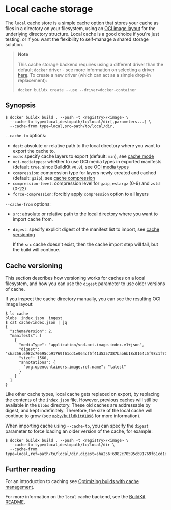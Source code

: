 # Local cache storage

The `local` cache store is a simple cache option that stores your cache as files
in a directory on your filesystem, using an
[OCI image layout](https://github.com/opencontainers/image-spec/blob/main/image-layout.md)
for the underlying directory structure. Local cache is a good choice if you're
just testing, or if you want the flexibility to self-manage a shared storage
solution.

> **Note**
>
> This cache storage backend requires using a different driver than the default
> `docker` driver - see more information on selecting a driver
> [here](../drivers/index.md). To create a new driver (which can act as a simple
> drop-in replacement):
>
> ```console
> docker buildx create --use --driver=docker-container
> ```

## Synopsis

```console
$ docker buildx build . --push -t <registry>/<image> \
  --cache-to type=local,dest=path/to/local/dir[,parameters...] \
  --cache-from type=local,src=path/to/local/dir,
```

`--cache-to` options:

- `dest`: absolute or relative path to the local directory where you want to
  export the cache to.
- `mode`: specify cache layers to export (default: `min`), see
  [cache mode](./index.md#cache-mode)
- `oci-mediatypes`: whether to use OCI media types in exported manifests
  (default `true`, since BuildKit `v0.8`), see
  [OCI media types](./index.md#oci-media-types)
- `compression`: compression type for layers newly created and cached (default:
  `gzip`), see [cache compression](./index.md#cache-compression)
- `compression-level`: compression level for `gzip`, `estargz` (0-9) and `zstd`
  (0-22)
- `force-compression`: forcibly apply `compression` option to all layers

`--cache-from` options:

- `src`: absolute or relative path to the local directory where you want to
  import cache from.
- `digest`: specify explicit digest of the manifest list to import, see
  [cache versioning](#cache-versioning)

  If the `src` cache doesn't exist, then the cache import step will fail, but
  the build will continue.

## Cache versioning

This section describes how versioning works for caches on a local filesystem,
and how you can use the `digest` parameter to use older versions of cache.

If you inspect the cache directory manually, you can see the resulting OCI image
layout:

```console
$ ls cache
blobs  index.json  ingest
$ cat cache/index.json | jq
{
  "schemaVersion": 2,
  "manifests": [
    {
      "mediaType": "application/vnd.oci.image.index.v1+json",
      "digest": "sha256:6982c70595cb91769f61cd1e064cf5f41d5357387bab6b18c0164c5f98c1f707",
      "size": 1560,
      "annotations": {
        "org.opencontainers.image.ref.name": "latest"
      }
    }
  ]
}
```

Like other cache types, local cache gets replaced on export, by replacing the
contents of the `index.json` file. However, previous caches will still be
available in the `blobs` directory. These old caches are addressable by digest,
and kept indefinitely. Therefore, the size of the local cache will continue to
grow (see [`moby/buildkit#1896`](https://github.com/moby/buildkit/issues/1896)
for more information).

When importing cache using `--cache-to`, you can specify the `digest` parameter
to force loading an older version of the cache, for example:

```console
$ docker buildx build . --push -t <registry>/<image> \
  --cache-to type=local,dest=path/to/local/dir \
  --cache-from type=local,ref=path/to/local/dir,digest=sha256:6982c70595cb91769f61cd1e064cf5f41d5357387bab6b18c0164c5f98c1f707
```

## Further reading

For an introduction to caching see
[Optimizing builds with cache management](https://docs.docker.com/build/building/cache).

For more information on the `local` cache backend, see the
[BuildKit README](https://github.com/moby/buildkit#local-directory-1).
